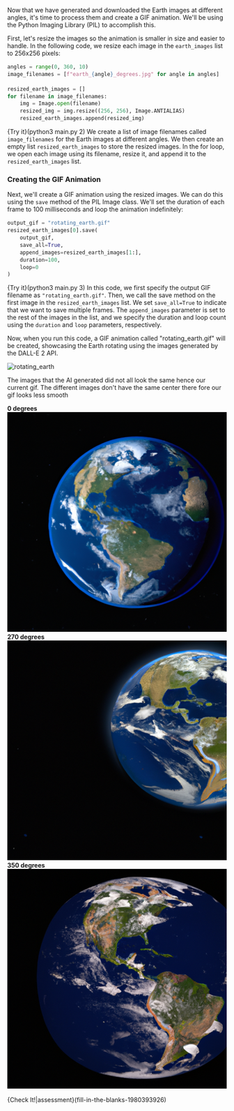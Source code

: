 

Now that we have generated and downloaded the Earth images at different angles, it's time to process them and create a GIF animation. We'll be using the Python Imaging Library (PIL) to accomplish this.

First, let's resize the images so the animation is smaller in size and easier to handle. In the following code, we resize each image in the `earth_images` list to 256x256 pixels:
```python
angles = range(0, 360, 10)
image_filenames = [f"earth_{angle}_degrees.jpg" for angle in angles]

resized_earth_images = []
for filename in image_filenames:
    img = Image.open(filename)
    resized_img = img.resize((256, 256), Image.ANTIALIAS)
    resized_earth_images.append(resized_img)

```
{Try it}(python3 main.py 2)
We create a list of image filenames called `image_filenames` for the Earth images at different angles. We then create an empty list `resized_earth_images` to store the resized images. In the for loop, we open each image using its filename, resize it, and append it to the `resized_earth_images` list.


### Creating the GIF Animation

Next, we'll create a GIF animation using the resized images. We can do this using the `save` method of the PIL Image class. We'll set the duration of each frame to 100 milliseconds and loop the animation indefinitely:

```python
output_gif = "rotating_earth.gif"
resized_earth_images[0].save(
    output_gif,
    save_all=True,
    append_images=resized_earth_images[1:],
    duration=100,
    loop=0
)
```
{Try it}(python3 main.py 3)
In this code, we first specify the output GIF filename as `"rotating_earth.gif"`. Then, we call the save method on the first image in the `resized_earth_images` list. We set `save_all=True` to indicate that we want to save multiple frames. The `append_images` parameter is set to the rest of the images in the list, and we specify the duration and loop count using the `duration` and `loop` parameters, respectively.

Now, when you run this code, a GIF animation called "rotating_earth.gif" will be created, showcasing the Earth rotating using the images generated by the DALL-E 2 API.

![rotating_earth](rotating_earth.gif)
 
The images that the AI generated did not all look the same hence our current gif. The different images don't have the same center there fore our gif looks less smooth

**0 degrees**
![earth_0_degrees](earth_0_degrees.jpg)
**270 degrees**
![earth_270_degrees](earth_270_degrees.jpg)
**350 degrees**
![earth_350_degrees](earth_350_degrees.jpg)


{Check It!|assessment}(fill-in-the-blanks-1980393926)
